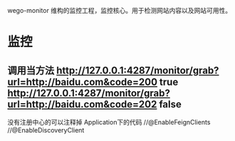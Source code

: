 wego-monitor
维构的监控工程，监控核心。用于检测网站内容以及网站可用性。


监控
==============================
调用当方法
http://127.0.0.1:4287/monitor/grab?url=http://baidu.com&code=200
    true
http://127.0.0.1:4287/monitor/grab?url=http://baidu.com&code=202
    false
--------------
没有注册中心的可以注释掉
Application下的代码
//@EnableFeignClients
//@EnableDiscoveryClient
 